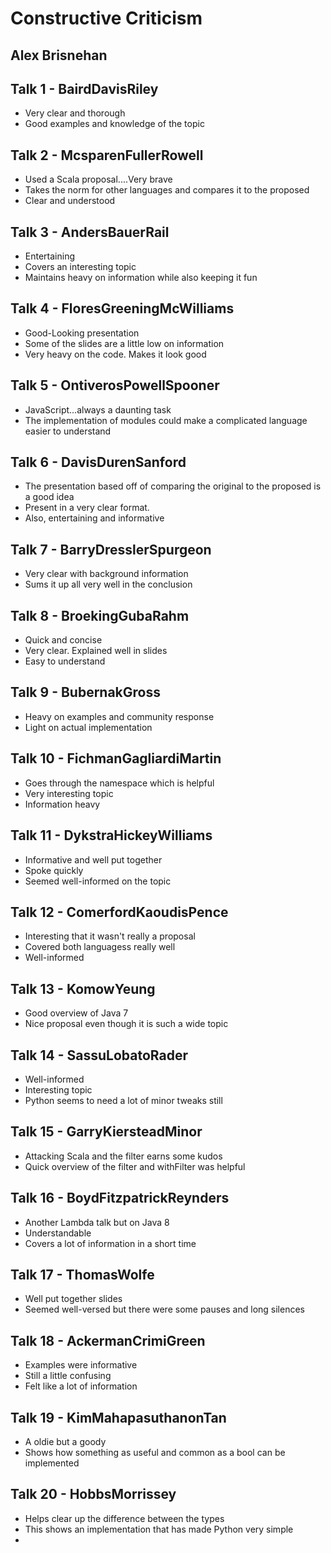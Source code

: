 Constructive Criticism
===
Alex Brisnehan
---

Talk 1 - BairdDavisRiley
---
- Very clear and thorough
- Good examples and knowledge of the topic

Talk 2 - McsparenFullerRowell
---
- Used a Scala proposal....Very brave
- Takes the norm for other languages and compares it to the proposed
- Clear and understood

Talk 3 - AndersBauerRail
---
- Entertaining
- Covers an interesting topic
- Maintains heavy on information while also keeping it fun

Talk 4 - FloresGreeningMcWilliams
---
- Good-Looking presentation
- Some of the slides are a little low on information
- Very heavy on the code. Makes it look good

Talk 5 - OntiverosPowellSpooner
---
- JavaScript...always a daunting task
- The implementation of modules could make a complicated language easier to understand

Talk 6 - DavisDurenSanford
---
- The presentation based off of comparing the original to the proposed is a good idea
- Present in a very clear format. 
- Also, entertaining and informative

Talk 7 - BarryDresslerSpurgeon
---
- Very clear with background information
- Sums it up all very well in the conclusion

Talk 8 - BroekingGubaRahm
---
- Quick and concise
- Very clear. Explained well in slides
- Easy to understand

Talk 9 - BubernakGross
---
- Heavy on examples and community response
- Light on actual implementation

Talk 10 - FichmanGagliardiMartin
---
- Goes through the namespace which is helpful
- Very interesting topic
- Information heavy

Talk 11 - DykstraHickeyWilliams
---
- Informative and well put together
- Spoke quickly
- Seemed well-informed on the topic

Talk 12 - ComerfordKaoudisPence
---
- Interesting that it wasn't really a proposal
- Covered both languagess really well
- Well-informed

Talk 13 - KomowYeung
---
- Good overview of Java 7
- Nice proposal even though it is such a wide topic

Talk 14 - SassuLobatoRader
---
- Well-informed
- Interesting topic
- Python seems to need a lot of minor tweaks still

Talk 15 - GarryKiersteadMinor
---
- Attacking Scala and the filter earns some kudos
- Quick overview of the filter and withFilter was helpful

Talk 16 - BoydFitzpatrickReynders
---
- Another Lambda talk but on Java 8
- Understandable
- Covers a lot of information in a short time

Talk 17 - ThomasWolfe
---
- Well put together slides
- Seemed well-versed but there were some pauses and long silences

Talk 18 - AckermanCrimiGreen
---
- Examples were informative
- Still a little confusing
- Felt like a lot of information

Talk 19 - KimMahapasuthanonTan
---
- A oldie but a goody
- Shows how something as useful and common as a bool can be implemented

Talk 20 - HobbsMorrissey
---
- Helps clear up the difference between the types
- This shows an implementation that has made Python very simple
- 